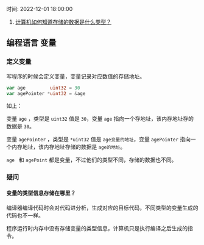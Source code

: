 时间: 2022-12-01 18:00:00

1. [计算机如何知道存储的数据是什么类型？](https://www.zhihu.com/question/21634439)

##  编程语言 变量

### 定义变量

写程序的时候会定义变量，变量记录对应数值的存储地址。

 ```go
 var age         uint32 = 30
 var agePointer *uint32 = &age
 ```

如上：

变量 `age`  ，类型是 `uint32` 值是 `30`，变量 `age` 指向一个存地址，该内存地址存的数据是  `30`。

变量 `agePointer`  ，类型是 `*uint32` 值是 `age变量的地址`，变量 `agePointer` 指向一个内存地址，该内存地址存储的数据是 `age的地址`。

`age ` 和 `agePoint` 都是变量，不过他们的类型不同，存储的数据也不同。



### 疑问

#### 变量的类型信息存储在哪里？

编译器编译代码时会对代码进分析，生成对应的目标代码，不同类型的变量生成的代码也不一样。

程序运行时内存中没有存储变量的类型信息，计算机只是执行编译之后生成的指令。

